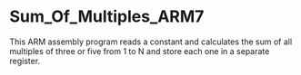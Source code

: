 # Sum_Of_Multiples_ARM7
This ARM assembly program reads a constant and calculates the sum of all multiples of three or five from 1 to N and store each one in a separate register.
